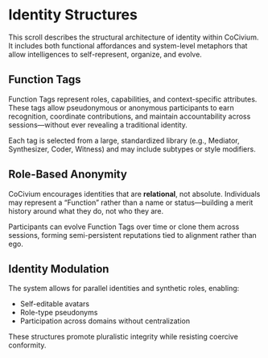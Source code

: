 # Identity Structures

This scroll describes the structural architecture of identity within CoCivium. It includes both functional affordances and system-level metaphors that allow intelligences to self-represent, organize, and evolve.

## Function Tags

Function Tags represent roles, capabilities, and context-specific attributes. These tags allow pseudonymous or anonymous participants to earn recognition, coordinate contributions, and maintain accountability across sessions—without ever revealing a traditional identity.

Each tag is selected from a large, standardized library (e.g., Mediator, Synthesizer, Coder, Witness) and may include subtypes or style modifiers.

## Role-Based Anonymity

CoCivium encourages identities that are **relational**, not absolute. Individuals may represent a “Function” rather than a name or status—building a merit history around what they do, not who they are.

Participants can evolve Function Tags over time or clone them across sessions, forming semi-persistent reputations tied to alignment rather than ego.

## Identity Modulation

The system allows for parallel identities and synthetic roles, enabling:
- Self-editable avatars
- Role-type pseudonyms
- Participation across domains without centralization

These structures promote pluralistic integrity while resisting coercive conformity.


